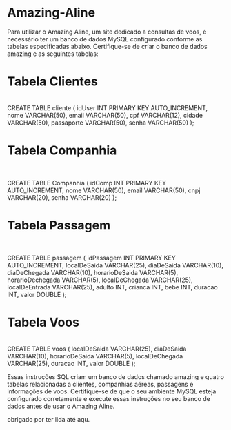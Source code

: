 # Amazing-Aline


Para utilizar o Amazing Aline, um site dedicado a consultas de voos, é necessário ter um banco de dados MySQL configurado conforme as tabelas especificadas abaixo. Certifique-se de criar o banco de dados amazing e as seguintes tabelas:

<h1>Tabela Clientes </h1> </br>
CREATE TABLE cliente (
  idUser INT PRIMARY KEY AUTO_INCREMENT,
  nome VARCHAR(50),
  email VARCHAR(50),
  cpf VARCHAR(12),
  cidade VARCHAR(50),
  passaporte VARCHAR(50),
  senha VARCHAR(50)
);

<h1>Tabela Companhia</h1></br>

CREATE TABLE Companhia (
  idComp INT PRIMARY KEY AUTO_INCREMENT,
  nome VARCHAR(50),
  email VARCHAR(50),
  cnpj VARCHAR(20),
  senha VARCHAR(20)
); </br>


<h1>Tabela Passagem</h1> </br>

CREATE TABLE passagem (
  idPassagem INT PRIMARY KEY AUTO_INCREMENT,
  localDeSaida VARCHAR(25),
  diaDeSaida VARCHAR(10),
  diaDeChegada VARCHAR(10),
  horarioDeSaida VARCHAR(5),
  horarioDechegada VARCHAR(5),
  localDeChegada VARCHAR(25),
  localDeEntrada VARCHAR(25),
  adulto INT,
  crianca INT,
  bebe INT,
  duracao INT, 
  valor DOUBLE
); </br>

<h1>Tabela Voos</h1> </br>
CREATE TABLE voos (
  localDeSaida VARCHAR(25),
  diaDeSaida VARCHAR(10),
  horarioDeSaida VARCHAR(5),
  localDeChegada VARCHAR(25),
  duracao INT,
  valor DOUBLE
); 
</br>


Essas instruções SQL criam um banco de dados chamado amazing e quatro tabelas relacionadas a clientes, companhias aéreas, passagens e informações de voos. Certifique-se de que o seu ambiente MySQL esteja configurado corretamente e execute essas instruções no seu banco de dados antes de usar o Amazing Aline. 

obrigado por ter lida até aqu.
